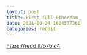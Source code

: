 ```yaml
--- 
layout: post 
title: First full Ethereum 
date: 2021-06-24 1624577360 
categories: reddit 
--- 
```

https://redd.it/o7blc4